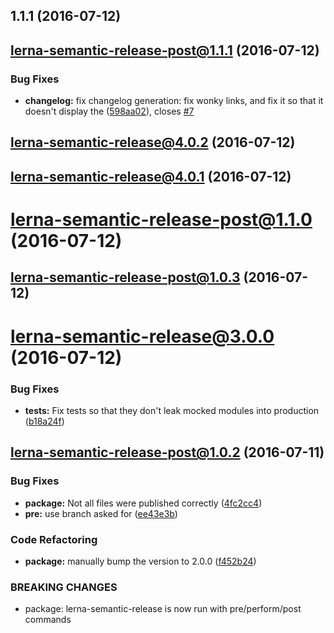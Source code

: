 <a name="1.1.1"></a>
## 1.1.1 (2016-07-12)



<a name="lerna-semantic-release-post@1.1.1"></a>
## lerna-semantic-release-post@1.1.1 (2016-07-12)


### Bug Fixes

* **changelog:** fix changelog generation: fix wonky links, and fix it so that it doesn't display the ([598aa02](https://github.com/atlassian/lerna-semantic-release/commit/598aa02)), closes [#7](https://github.com/atlassian/lerna-semantic-release/issues/7)



<a name="lerna-semantic-release@4.0.2"></a>
## lerna-semantic-release@4.0.2 (2016-07-12)



<a name="lerna-semantic-release@4.0.1"></a>
## lerna-semantic-release@4.0.1 (2016-07-12)



<a name="lerna-semantic-release-post@1.1.0"></a>
# lerna-semantic-release-post@1.1.0 (2016-07-12)



<a name="lerna-semantic-release-post@1.0.3"></a>
## lerna-semantic-release-post@1.0.3 (2016-07-12)



<a name="lerna-semantic-release@3.0.0"></a>
# lerna-semantic-release@3.0.0 (2016-07-12)


### Bug Fixes

* **tests:** Fix tests so that they don't leak mocked modules into production ([b18a24f](https://github.com/atlassian/lerna-semantic-release/commit/b18a24f))



<a name="lerna-semantic-release-post@1.0.2"></a>
## lerna-semantic-release-post@1.0.2 (2016-07-11)


### Bug Fixes

* **package:** Not all files were published correctly ([4fc2cc4](https://github.com/atlassian/lerna-semantic-release/commit/4fc2cc4))
* **pre:** use branch asked for ([ee43e3b](https://github.com/atlassian/lerna-semantic-release/commit/ee43e3b))


### Code Refactoring

* **package:** manually bump the version to 2.0.0 ([f452b24](https://github.com/atlassian/lerna-semantic-release/commit/f452b24))


### BREAKING CHANGES

* package: lerna-semantic-release is now run with pre/perform/post commands



